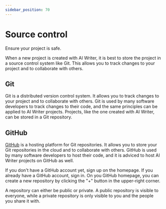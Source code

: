 ```yaml
---
sidebar_position: 70
---
```


# Source control

Ensure your project is safe.


When a new project is created with AI Writer, it is best to store the project in a source control system like Git. This allows you to track changes to your project and to collaborate with others.

## Git

Git is a distributed version control system. It allows you to track changes to your project and to collaborate with others. Git is used by many software developers to track changes to their code, and the same principles can be applied to AI Writer projects. Projects, like the one created with AI Writer, can be stored in a Git repository.   

## GitHub

[GitHub](https://github.com/) is a hosting platform for Git repositories. It allows you to store your Git repositories in the cloud and to collaborate with others. GitHub is used by many software developers to host their code, and it is adviced to host AI Writer projects on GitHub as well.

If you don't have a GitHub account yet, sign up on the homepage. If you already have a GitHub account, sign in.
On you GitHub homepage, you can create a new repository by clicking the "+" button in the upper-right corner.

A repository can either be public or private. A public repository is visible to everyone, while a private repository is only visible to you and the people you share it with.